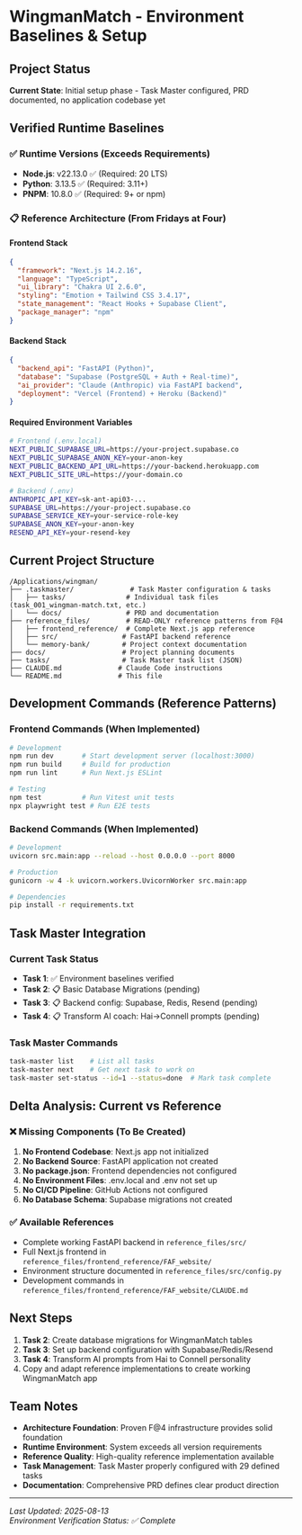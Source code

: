 # WingmanMatch - Environment Baselines & Setup

## Project Status
**Current State**: Initial setup phase - Task Master configured, PRD documented, no application codebase yet

## Verified Runtime Baselines

### ✅ Runtime Versions (Exceeds Requirements)
- **Node.js**: v22.13.0 ✅ (Required: 20 LTS)
- **Python**: 3.13.5 ✅ (Required: 3.11+)
- **PNPM**: 10.8.0 ✅ (Required: 9+ or npm)

### 📋 Reference Architecture (From Fridays at Four)

#### Frontend Stack
```json
{
  "framework": "Next.js 14.2.16",
  "language": "TypeScript", 
  "ui_library": "Chakra UI 2.6.0",
  "styling": "Emotion + Tailwind CSS 3.4.17",
  "state_management": "React Hooks + Supabase Client",
  "package_manager": "npm"
}
```

#### Backend Stack
```json
{
  "backend_api": "FastAPI (Python)",
  "database": "Supabase (PostgreSQL + Auth + Real-time)",
  "ai_provider": "Claude (Anthropic) via FastAPI backend",
  "deployment": "Vercel (Frontend) + Heroku (Backend)"
}
```

#### Required Environment Variables
```bash
# Frontend (.env.local)
NEXT_PUBLIC_SUPABASE_URL=https://your-project.supabase.co
NEXT_PUBLIC_SUPABASE_ANON_KEY=your-anon-key
NEXT_PUBLIC_BACKEND_API_URL=https://your-backend.herokuapp.com
NEXT_PUBLIC_SITE_URL=https://your-domain.co

# Backend (.env) 
ANTHROPIC_API_KEY=sk-ant-api03-...
SUPABASE_URL=https://your-project.supabase.co
SUPABASE_SERVICE_KEY=your-service-role-key
SUPABASE_ANON_KEY=your-anon-key
RESEND_API_KEY=your-resend-key
```

## Current Project Structure

```
/Applications/wingman/
├── .taskmaster/              # Task Master configuration & tasks
│   ├── tasks/               # Individual task files (task_001_wingman-match.txt, etc.)
│   └── docs/                # PRD and documentation
├── reference_files/         # READ-ONLY reference patterns from F@4
│   ├── frontend_reference/  # Complete Next.js app reference
│   ├── src/                # FastAPI backend reference  
│   └── memory-bank/        # Project context documentation
├── docs/                   # Project planning documents
├── tasks/                  # Task Master task list (JSON)
├── CLAUDE.md              # Claude Code instructions
└── README.md              # This file
```

## Development Commands (Reference Patterns)

### Frontend Commands (When Implemented)
```bash
# Development
npm run dev       # Start development server (localhost:3000)
npm run build     # Build for production
npm run lint      # Run Next.js ESLint

# Testing  
npm test          # Run Vitest unit tests
npx playwright test # Run E2E tests
```

### Backend Commands (When Implemented)
```bash
# Development
uvicorn src.main:app --reload --host 0.0.0.0 --port 8000

# Production
gunicorn -w 4 -k uvicorn.workers.UvicornWorker src.main:app

# Dependencies
pip install -r requirements.txt
```

## Task Master Integration

### Current Task Status
- **Task 1**: ✅ Environment baselines verified
- **Task 2**: 📋 Basic Database Migrations (pending)
- **Task 3**: 📋 Backend config: Supabase, Redis, Resend (pending)
- **Task 4**: 📋 Transform AI coach: Hai→Connell prompts (pending)

### Task Master Commands
```bash
task-master list    # List all tasks
task-master next    # Get next task to work on
task-master set-status --id=1 --status=done  # Mark task complete
```

## Delta Analysis: Current vs Reference

### ❌ Missing Components (To Be Created)
1. **No Frontend Codebase**: Next.js app not initialized
2. **No Backend Source**: FastAPI application not created
3. **No package.json**: Frontend dependencies not configured
4. **No Environment Files**: .env.local and .env not set up
5. **No CI/CD Pipeline**: GitHub Actions not configured
6. **No Database Schema**: Supabase migrations not created

### ✅ Available References
- Complete working FastAPI backend in `reference_files/src/`
- Full Next.js frontend in `reference_files/frontend_reference/FAF_website/`
- Environment structure documented in `reference_files/src/config.py`
- Development commands in `reference_files/frontend_reference/FAF_website/CLAUDE.md`

## Next Steps

1. **Task 2**: Create database migrations for WingmanMatch tables
2. **Task 3**: Set up backend configuration with Supabase/Redis/Resend
3. **Task 4**: Transform AI prompts from Hai to Connell personality
4. Copy and adapt reference implementations to create working WingmanMatch app

## Team Notes

- **Architecture Foundation**: Proven F@4 infrastructure provides solid foundation
- **Runtime Environment**: System exceeds all version requirements
- **Reference Quality**: High-quality reference implementation available
- **Task Management**: Task Master properly configured with 29 defined tasks
- **Documentation**: Comprehensive PRD defines clear product direction

---

*Last Updated: 2025-08-13*  
*Environment Verification Status: ✅ Complete*